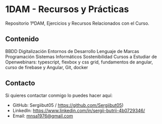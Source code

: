 # 1DAM - Recursos y Prácticas  

Repositorio 1ºDAM, Ejercicios y Recursos Relacionados con el Curso.

## Contenido  
BBDD
Digitalización
Entornos de Desarrollo
Lenguaje de Marcas
Programación
Sistemas Informáticos
Sostenibilidad
Cursos a Estudiar de Openwebinars: typescript, flexbox y css grid, fundamentos de angular, curso de firebase y Angular, Git, docker
## Contacto  
Si quieres contactar conmigo lo puedes hacer aquí:

- GitHub: Sergiibut05   /   https://github.com/Sergiibut05) 
- LinkedIn: https://www.linkedin.com/in/sergii-butrii-4b0729346/
- Email: mnsa1976@gmail.com



